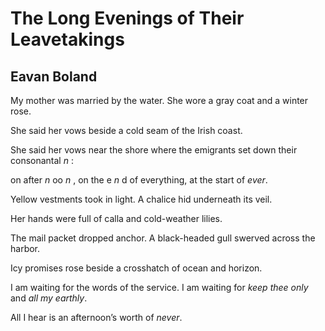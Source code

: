 # The Long Evenings of Their Leavetakings
## Eavan Boland
My mother was married by the water.
She wore a gray coat and a winter rose.

She said her vows beside a cold seam of the Irish coast.

She said her vows near the shore where
the emigrants set down their consonantal _n_ :

on after _n_ oo _n_ , on the e _n_ d of everything, at the start of _ever_.

Yellow vestments took in light.
A chalice hid underneath its veil.

Her hands were full of calla and cold-weather lilies.

The mail packet dropped anchor.
A black-headed gull swerved across the harbor.

Icy promises rose beside a crosshatch of ocean and horizon.

I am waiting for the words of the service. I am waiting for
_keep thee only_ and _all my earthly_.

All I hear is an afternoon’s worth of _never_.